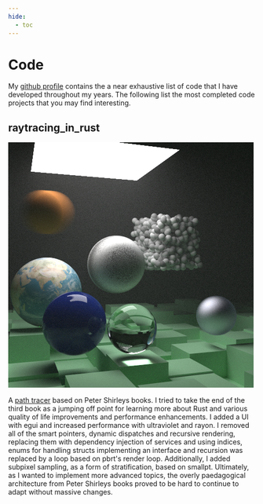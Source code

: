 ```yaml
---
hide:
  - toc
---
```


# Code

My [github profile][0] contains the a near exhaustive list of code that I have developed throughout my years. The following
list the most completed code projects that you may find interesting.

## raytracing_in_rust

![Image title](images/raytracing_in_rust.png)

A [path tracer][1] based on Peter Shirleys books. I tried to take the end of the third book as a jumping off point for learning
more about Rust and various quality of life improvements and performance enhancements. I added a UI with egui and increased
performance with ultraviolet and rayon. I removed all of the smart pointers, dynamic dispatches and recursive rendering,
replacing them with dependency injection of services and using indices, enums for handling structs implementing an interface
and recursion was replaced by a loop based on pbrt's render loop. Additionally, I added subpixel sampling, as a form of
stratification, based on smallpt. Ultimately, as I wanted to implement more advanced topics, the overly paedagogical
architecture from Peter Shirleys books proved to be hard to continue to adapt without massive changes.

[0]: https://www.github.com/absorensen
[1]: https://github.com/absorensen/raytracing_in_rust
